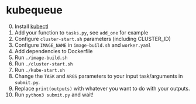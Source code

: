 # kubequeue

0. Install [kubectl](https://kubernetes.io/docs/tasks/tools/install-kubectl/)
1. Add your function to `tasks.py`, see `add_one` for example
2. Configure `cluster-start.sh` parameters (including CLUSTER_ID)
3. Configure `IMAGE_NAME` in `image-build.sh` and `worker.yaml`
4. Add dependencies to Dockerfile
5. Run `./image-build.sh`
6. Run `./cluster-start.sh`
7. Run `./kube-start.sh`
8. Change the `TASK` and `ARGS` parameters to your input task/arguments in `submit.py`.
9. Replace `print(outputs)` with whatever you want to do with your outputs.
10. Run `python3 submit.py` and wait!
